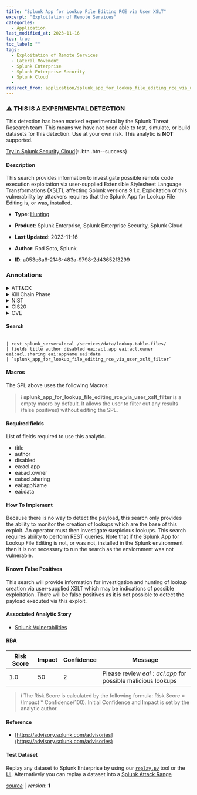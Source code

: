 ```yaml
---
title: "Splunk App for Lookup File Editing RCE via User XSLT"
excerpt: "Exploitation of Remote Services"
categories:
  - Application
last_modified_at: 2023-11-16
toc: true
toc_label: ""
tags:
  - Exploitation of Remote Services
  - Lateral Movement
  - Splunk Enterprise
  - Splunk Enterprise Security
  - Splunk Cloud
  - 
redirect_from: application/splunk_app_for_lookup_file_editing_rce_via_user_xslt/
---
```


### :warning: THIS IS A EXPERIMENTAL DETECTION
This detection has been marked experimental by the Splunk Threat Research team. This means we have not been able to test, simulate, or build datasets for this detection. Use at your own risk. This analytic is **NOT** supported.


[Try in Splunk Security Cloud](https://www.splunk.com/en_us/cyber-security.html){: .btn .btn--success}

#### Description

This search provides information to investigate possible remote code execution exploitation via user-supplied Extensible Stylesheet Language Transformations (XSLT), affecting Splunk versions 9.1.x. Exploitation of this vulnerability by attackers requires that the Splunk App for Lookup File Editing is, or was, installed.

- **Type**: [Hunting](https://github.com/splunk/security_content/wiki/Detection-Analytic-Types)
- **Product**: Splunk Enterprise, Splunk Enterprise Security, Splunk Cloud

- **Last Updated**: 2023-11-16
- **Author**: Rod Soto, Splunk
- **ID**: a053e6a6-2146-483a-9798-2d43652f3299

### Annotations
<details>
  <summary>ATT&CK</summary>

<div markdown="1">

#### [ATT&CK](https://attack.mitre.org/)

| ID          | Technique   | Tactic         |
| ----------- | ----------- |--------------- |
| [T1210](https://attack.mitre.org/techniques/T1210/) | Exploitation of Remote Services | Lateral Movement |

</div>
</details>


<details>
  <summary>Kill Chain Phase</summary>

<div markdown="1">

* Exploitation


</div>
</details>


<details>
  <summary>NIST</summary>

<div markdown="1">

* DE.AE



</div>
</details>

<details>
  <summary>CIS20</summary>

<div markdown="1">

* CIS 10



</div>
</details>

<details>
  <summary>CVE</summary>

<div markdown="1">

| ID          | Summary | [CVSS](https://nvd.nist.gov/vuln-metrics/cvss) |
| ----------- | ----------- | -------------- |
| [](https://nvd.nist.gov/vuln/detail/) |  |  |



</div>
</details>


#### Search

```

| rest splunk_server=local /services/data/lookup-table-files/ 
| fields title author disabled eai:acl.app eai:acl.owner eai:acl.sharing eai:appName eai:data 
| `splunk_app_for_lookup_file_editing_rce_via_user_xslt_filter`
```

#### Macros
The SPL above uses the following Macros:

> :information_source:
> **splunk_app_for_lookup_file_editing_rce_via_user_xslt_filter** is a empty macro by default. It allows the user to filter out any results (false positives) without editing the SPL.



#### Required fields
List of fields required to use this analytic.
* title
* author
* disabled
* ea:acl.app
* eai:acl.owner
* eai:acl.sharing
* eai:appName
* eai:data



#### How To Implement
Because there is no way to detect the payload, this search only provides the ability to monitor the creation of lookups which are the base of this exploit. An operator must then investigate suspicious lookups. This search requires ability to perform REST queries. Note that if the Splunk App for Lookup File Editing is not, or was not, installed in the Splunk environment then it is not necessary to run the search as the enviornment was not vulnerable.
#### Known False Positives
This search will provide information for investigation and hunting of lookup creation via user-supplied XSLT which may be indications of possible exploitation. There will be false positives as it is not possible to detect the payload executed via this exploit.

#### Associated Analytic Story
* [Splunk Vulnerabilities](/stories/splunk_vulnerabilities)




#### RBA

| Risk Score  | Impact      | Confidence   | Message      |
| ----------- | ----------- |--------------|--------------|
| 1.0 | 50 | 2 | Please review $eai:acl.app$ for possible malicious lookups |


> :information_source:
> The Risk Score is calculated by the following formula: Risk Score = (Impact * Confidence/100). Initial Confidence and Impact is set by the analytic author.


#### Reference

* [https://advisory.splunk.com/advisories](https://advisory.splunk.com/advisories)



#### Test Dataset
Replay any dataset to Splunk Enterprise by using our [`replay.py`](https://github.com/splunk/attack_data#using-replaypy) tool or the [UI](https://github.com/splunk/attack_data#using-ui).
Alternatively you can replay a dataset into a [Splunk Attack Range](https://github.com/splunk/attack_range#replay-dumps-into-attack-range-splunk-server)




[*source*](https://github.com/splunk/security_content/tree/develop/detections/experimental/application/splunk_app_for_lookup_file_editing_rce_via_user_xslt.yml) \| *version*: **1**